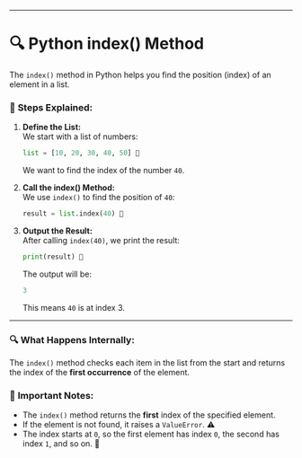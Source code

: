 

---

# 🔍 **Python index() Method**

The `index()` method in Python helps you find the position (index) of an element in a list.

### 👣 **Steps Explained:**

1. **Define the List:**  
   We start with a list of numbers:  
   ```python
   list = [10, 20, 30, 40, 50] 📝
   ```
   We want to find the index of the number `40`.

2. **Call the index() Method:**  
   We use `index()` to find the position of `40`:  
   ```python
   result = list.index(40) 📍
   ```

3. **Output the Result:**  
   After calling `index(40)`, we print the result:  
   ```python
   print(result) 📃
   ```
   The output will be:  
   ```python
   3
   ```
   This means `40` is at index 3.

---

### 🔍 **What Happens Internally:**

The `index()` method checks each item in the list from the start and returns the index of the **first occurrence** of the element.

### 📌 **Important Notes:**

- The `index()` method returns the **first** index of the specified element.  
- If the element is not found, it raises a `ValueError`. ⚠️  
- The index starts at `0`, so the first element has index `0`, the second has index `1`, and so on. 🔢
